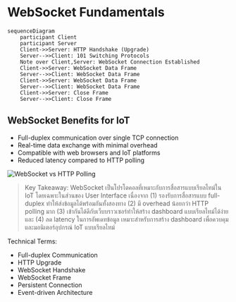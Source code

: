 # WebSocket Fundamentals

```mermaid
sequenceDiagram
    participant Client
    participant Server
    Client->>Server: HTTP Handshake (Upgrade)
    Server-->>Client: 101 Switching Protocols
    Note over Client,Server: WebSocket Connection Established
    Client->>Server: WebSocket Data Frame
    Server-->>Client: WebSocket Data Frame
    Client->>Server: WebSocket Data Frame
    Server-->>Client: WebSocket Data Frame
    Client->>Server: Close Frame
    Server-->>Client: Close Frame
```

## WebSocket Benefits for IoT
- Full-duplex communication over single TCP connection
- Real-time data exchange with minimal overhead
- Compatible with web browsers and IoT platforms
- Reduced latency compared to HTTP polling

![WebSocket vs HTTP Polling](https://www.google.com/search?q=websocket+vs+http+polling+real-time+communication&tbm=isch)

> Key Takeaway: WebSocket เป็นโปรโตคอลที่เหมาะกับการสื่อสารแบบเรียลไทม์ใน IoT โดยเฉพาะในส่วนของ User Interface เนื่องจาก (1) รองรับการสื่อสารแบบ full-duplex ทำให้ส่งข้อมูลได้พร้อมกันทั้งสองทาง (2) มี overhead น้อยกว่า HTTP polling มาก (3) เข้ากันได้ดีกับเว็บบราวเซอร์ทำให้สร้าง dashboard แบบเรียลไทม์ได้ง่าย และ (4) ลด latency ในการอัพเดทข้อมูล เหมาะสำหรับการสร้าง dashboard เพื่อควบคุมและมอนิเตอร์อุปกรณ์ IoT แบบเรียลไทม์

Technical Terms:
- Full-duplex Communication
- HTTP Upgrade
- WebSocket Handshake
- WebSocket Frame
- Persistent Connection
- Event-driven Architecture
